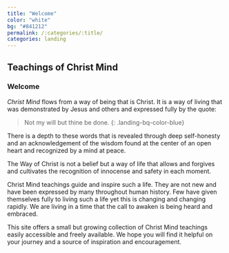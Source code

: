 ```yaml
---
title: "Welcome"
color: "white"
bg: "#841212"
permalink: /:categories/:title/
categories: landing
---
```


## Teachings of Christ Mind

### Welcome

*Christ Mind* flows from a way of being that is Christ. It is a way of
living that was demonstrated by Jesus and others and expressed fully
by the quote:

> Not my will but thine be done.
{: .landing-bq-color-blue}

There is a depth to these words that is revealed through deep self-honesty
and an acknowledgement of the wisdom found at the center of an open
heart and recognized by a mind at peace.

The Way of Christ is not a belief but a way of life that allows and
forgives and cultivates the recognition of innocense and safety in each
moment.

Christ Mind teachings guide and inspire such a life. They are not new
and have been expressed by many throughout human history. Few have given
themselves fully to living such a life yet this is changing and
changing rapidly. We are living in a time that the call to awaken is
being heard and embraced.

This site offers a small but growing collection of Christ Mind teachings
easily accessible and freely available. We hope you will find it helpful
on your journey and a source of inspiration and encouragement.




